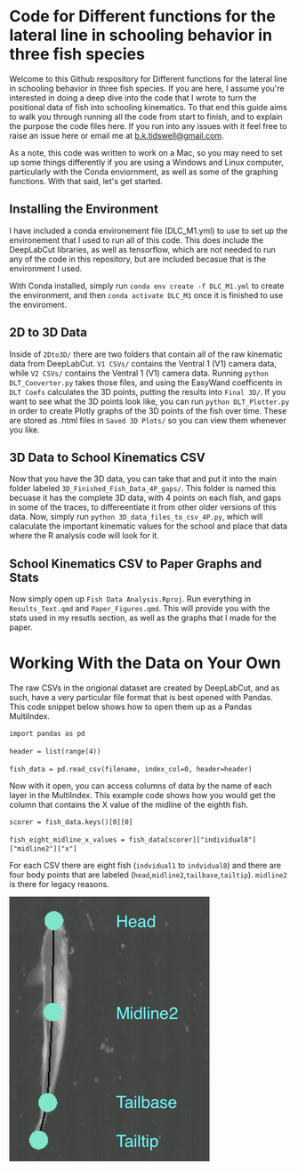 # Code for Different functions for the lateral line in schooling behavior in three fish species

Welcome to this Github respository for Different functions for the lateral line in schooling behavior in three fish species. If you are here, I assume you're interested in doing a deep dive into the code that I wrote to turn the positional data of fish into schooling kinematics. To that end this guide aims to walk you through running all the code from start to finish, and to explain the purpose the code files here. If you run into any issues with it feel free to raise an issue here or email me at b.k.tidswell@gmail.com. 

As a note, this code was written to work on a Mac, so you may need to set up some things differently if you are using a Windows and Linux computer, particularly with the Conda enviornment, as well as some of the graphing functions. With that said, let's get started.

## Installing the Environment

I have included a conda environement file (DLC_M1.yml) to use to set up the environement that I used to run all of this code. This does include the DeepLabCut libraries, as well as tensorflow, which are not needed to run any of the code in this repository, but are included becasue that is the environment I used. 

With Conda installed, simply run `conda env create -f DLC_M1.yml` to create the environment, and then `conda activate DLC_M1` once it is finished to use the enviroment.
 
## 2D to 3D Data

Inside of `2Dto3D/` there are two folders that contain all of the raw kinematic data from DeepLabCut. `V1 CSVs/` contains the Ventral 1 (V1) camera data, while `V2 CSVs/` contains the Ventral 1 (V1) camera data. Running `python DLT_Converter.py` takes those files, and using the EasyWand coefficents in `DLT Coefs` calculates the 3D points, putting the results into `Final 3D/`. If you want to see what the 3D points look like, you can run `python DLT_Plotter.py` in order to create Plotly graphs of the 3D points of the fish over time. These are stored as .html files in `Saved 3D Plots/` so you can view them whenever you like.

## 3D Data to School Kinematics CSV

Now that you have the 3D data, you can take that and put it into the main folder labeled `3D_Finished_Fish_Data_4P_gaps/`. This folder is named this becuase it has the complete 3D data, with 4 points on each fish, and gaps in some of the traces, to differeentiate it from other older versions of this data. Now, simply run `python 3D_data_files_to_csv_4P.py`, which will calaculate the important kinematic values for the school and place that data where the R analysis code will look for it. 

## School Kinematics CSV to Paper Graphs and Stats

Now simply open up `Fish Data Analysis.Rproj`. Run everything in `Results_Text.qmd` and `Paper_Figures.qmd`. This will provide you with the stats used in my resutls section, as well as the graphs that I made for the paper. 

# Working With the Data on Your Own

The raw CSVs in the origional dataset are created by DeepLabCut, and as such, have a very particular file format that is best opened with Pandas. This code snippet below shows how to open them up as a Pandas MultiIndex.

```
import pandas as pd

header = list(range(4))

fish_data = pd.read_csv(filename, index_col=0, header=header)
```

Now with it open, you can access columns of data by the name of each layer in the MultiIndex. This example code shows how you would get the column that contains the X value of the midline of the eighth fish.

```
scorer = fish_data.keys()[0][0]

fish_eight_midline_x_values = fish_data[scorer]["individual8"]["midline2"]["x"]
```

For each CSV there are eight fish (`indvidual1` to `indvidual8`) and there are four body points that are labeled (`head`,`midline2`,`tailbase`,`tailtip`). `midline2` is there for legacy reasons. 

![Image of a fish with bodyparts labeled as head, midline2, tailbase, and tailtip](/Images/Fish_Labels.png)
